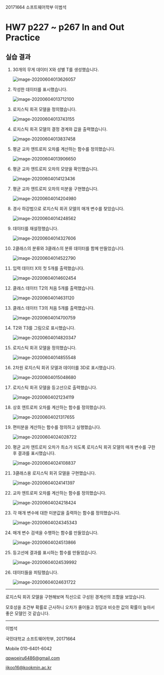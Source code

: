 20171664 소프트웨어학부 이범석



# HW7 p227 ~ p267 In and Out Practice



## 실습 결과

1. 30개의 무게 데이터 X와 성별 T를 생성했습니다.

   ![image-20200604013626057](/home/leebumseok/.config/Typora/typora-user-images/image-20200604013626057.png)

2. 작성한 데이터를 표시했습니다.

   ![image-20200604013712100](/home/leebumseok/.config/Typora/typora-user-images/image-20200604013712100.png)

3. 로지스틱 회귀 모델을 정의했습니다.

   ![image-20200604013743155](/home/leebumseok/.config/Typora/typora-user-images/image-20200604013743155.png)

4. 로지스틱 회귀 모델의 결정 경계와 값을 출력했습니다.

   ![image-20200604013837458](/home/leebumseok/.config/Typora/typora-user-images/image-20200604013837458.png)

5. 평균 교차 엔트로피 오차를 계산하는 함수를 정의했습니다.

   ![image-20200604013906650](/home/leebumseok/.config/Typora/typora-user-images/image-20200604013906650.png)

6. 평균 교차 엔트로피 오차의 모양을 확인했습니다.

   ![image-20200604014123436](/home/leebumseok/.config/Typora/typora-user-images/image-20200604014123436.png)

7. 평균 교차 엔트로피 오차의 미분을 구현했습니다.

   ![image-20200604014204980](/home/leebumseok/.config/Typora/typora-user-images/image-20200604014204980.png)

8. 경사 하강법으로 로지스틱 회귀 모델의 매개 변수를 찾았습니다.

   ![image-20200604014248562](/home/leebumseok/.config/Typora/typora-user-images/image-20200604014248562.png)

9. 데이터를 재설정했습니다.

   ![image-20200604014327606](/home/leebumseok/.config/Typora/typora-user-images/image-20200604014327606.png)

10. 2클래스의 분류와 3클래스의 분류 데이터를 함께 만들었습니다.

    ![image-20200604014522790](/home/leebumseok/.config/Typora/typora-user-images/image-20200604014522790.png)

11. 입력 데이터 X의 첫 5개를 출력했습니다.

    ![image-20200604014602454](/home/leebumseok/.config/Typora/typora-user-images/image-20200604014602454.png)

12. 클래스 데이터 T2의 처음 5개를 출력했습니다.

    ![image-20200604014631120](/home/leebumseok/.config/Typora/typora-user-images/image-20200604014631120.png)

13. 클래스 데이터 T3의 처음 5개를 출력했습니다.

    ![image-20200604014700759](/home/leebumseok/.config/Typora/typora-user-images/image-20200604014700759.png)

14. T2와 T3를 그림으로 표시했습니다.

    ![image-20200604014820347](/home/leebumseok/.config/Typora/typora-user-images/image-20200604014820347.png)

15. 로지스틱 회귀 모델을 정의했습니다.

    ![image-20200604014855548](/home/leebumseok/.config/Typora/typora-user-images/image-20200604014855548.png)

16. 2차원 로지스틱 회귀 모델과 데이터를 3D로 표시했습니다.

    ![image-20200604015048680](/home/leebumseok/.config/Typora/typora-user-images/image-20200604015048680.png)

17. 로지스틱 회귀 모델을 등고선으로 출력했습니다.

    ![image-20200604021234119](/home/leebumseok/.config/Typora/typora-user-images/image-20200604021234119.png)

18. 상호 엔트로피 오차를 계산하는 함수를 정의했습니다.

    ![image-20200604021317655](/home/leebumseok/.config/Typora/typora-user-images/image-20200604021317655.png)

19. 편미분을 계산하는 함수를 정의하고 실행했습니다.

    ![image-20200604024028722](/home/leebumseok/.config/Typora/typora-user-images/image-20200604024028722.png)

20. 평균 교차 엔트로피 오차가 최소가 되도록 로지스틱 회귀 모델의 매개 변수를 구한 후 결과를 표시했습니다.

    ![image-20200604024108837](/home/leebumseok/.config/Typora/typora-user-images/image-20200604024108837.png)

21. 3클래스용 로지스틱 회귀 모델을 구현했습니다.

    ![image-20200604024141397](/home/leebumseok/.config/Typora/typora-user-images/image-20200604024141397.png)

22. 교차 엔트로피 오차를 계산하는 함수를 정의했습니다.

    ![image-20200604024218424](/home/leebumseok/.config/Typora/typora-user-images/image-20200604024218424.png)

23. 각 매개 변수에 대한 미분값을 출력하는 함수를 정의했습니다.

    ![image-20200604024345343](/home/leebumseok/.config/Typora/typora-user-images/image-20200604024345343.png)

24. 매개 변수 검색을 수행하는 함수를 만들었습니다.

    ![image-20200604024513866](/home/leebumseok/.config/Typora/typora-user-images/image-20200604024513866.png)

25. 등고선에 결과를 표시하는 함수를 만들었습니다.

    ![image-20200604024539992](/home/leebumseok/.config/Typora/typora-user-images/image-20200604024539992.png)

26. 데이터들을 피팅했습니다.

    ![image-20200604024631722](/home/leebumseok/.config/Typora/typora-user-images/image-20200604024631722.png)

------

로지스틱 회귀 모델을 구현해보며 직선으로 구성된 경계선의 조합을 보았습니다.

모호성을 조건부 확률로 근사하니 오차가 줄어들고 정답과 비슷한 값의 확률이 높아서 좋은 모델인 것 같습니다.

------

이범석

국민대학교 소프트웨어학부, 20171664

Mobile 010-6401-6042

qpwoeiru6486@gmail.com

ijkoo16@kookmin.ac.kr